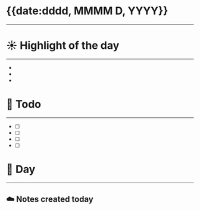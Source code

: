 # {{date:dddd, MMMM D, YYYY}}

---

# ☀️ Highlight of the day  
---
-   
-    
-   

# 🚀 Todo  
---
- [ ]   
- [ ]   
- [ ]   
- [ ] 

# 📅 Day  
---




## ☁️ Notes created today

